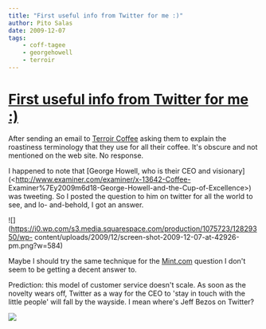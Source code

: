 ```yaml
---
title: "First useful info from Twitter for me :)"
author: Pito Salas
date: 2009-12-07
tags:
    - coff-tagee
    - georgehowell
    - terroir
---
```

# [First useful info from Twitter for me :)](None)




After sending an email to [Terroir Coffee](<http://www.terroircoffee.com/>)
asking them to explain the roastiness terminology that they use for all their
coffee. It's obscure and not mentioned on the web site. No response.

I happened to note that [George Howell, who is their CEO and
visionary](<http://www.examiner.com/examiner/x-13642-Coffee-
Examiner%7Ey2009m6d18-George-Howell-and-the-Cup-of-Excellence>) was tweeting.
So I posted the question to him on twitter for all the world to see, and lo-
and-behold, I got an answer.

![](https://i0.wp.com/s3.media.squarespace.com/production/1075723/12829350/wp-
content/uploads/2009/12/screen-shot-2009-12-07-at-42926-pm.png?w=584)

Maybe I should try the same technique for the
[Mint.com](<http://www.mint.com>) question I don't seem to be getting a decent
answer to.

Prediction: this model of customer service doesn't scale. As soon as the
novelty wears off, Twitter as a way for the CEO to 'stay in touch with the
little people' will fall by the wayside. I mean where's Jeff Bezos on Twitter?

![](https://i0.wp.com/img.zemanta.com/pixy.gif?w=584)


